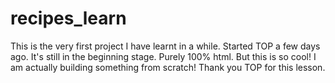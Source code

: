 # recipes_learn
This is the very first project I have learnt in a while.
Started TOP a few days ago.
It's still in the beginning stage. Purely 100% html.
But this is so cool! I am actually building something from scratch!
Thank you TOP for this lesson.